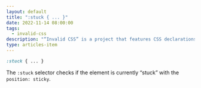 ```yaml
---
layout: default
title: ":stuck { ... }"
date: 2022-11-14 08:00:00
tags:
  - invalid-css
description: "“Invalid CSS” is a project that features CSS declarations that are not valid and non-existing. For example, :stuck { ... }."
type: articles-item
---
```


```css
:stuck { ... }
```

The `:stuck` selector checks if the element is currently “stuck” with the `position: sticky`.
